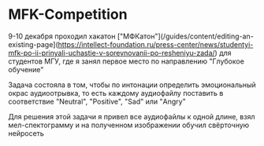 # MFK-Competition
9-10 декабря проходил хакатон ["МФКатон"](/guides/content/editing-an-existing-page](https://intellect-foundation.ru/press-center/news/studentyi-mfk-po-ii-prinyali-uchastie-v-sorevnovanii-po-resheniyu-zada/) для студентов МГУ, где я занял первое место по направлению "Глубокое обучение"

Задача состояла в том, чтобы по интонации определить эмоциональный окрас аудиоотрывка, то есть каждому аудиофайлу поставить в соответствие "Neutral", "Positive", "Sad" или "Angry"

Для решения этой задачи я привел все аудиофайлы к одной длине, взял мел-спектограмму и на полученном изображении обучил свёрточную нейросеть
